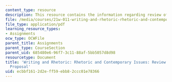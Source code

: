 ```yaml
---
content_type: resource
description: This resource contains the information regarding review of essay 2 proposal.
file: /media/courses/21w-011-writing-and-rhetoric-rhetoric-and-contemporary-issues-fall-2015/ecbbf1612d2eff59ebb82ccc01e78366_MIT21W_011F15_essay2pro.pdf
file_type: application/pdf
learning_resource_types:
- Assignments
ocw_type: OCWFile
parent_title: Assignments
parent_type: CourseSection
parent_uid: 685480e6-96f7-3c11-88af-5bb5057d8d98
resourcetype: Document
title: 'Writing and Rhetoric: Rhetoric and Contemporary Issues: Review of Essay 2
  Proposal'
uid: ecbbf161-2d2e-ff59-ebb8-2ccc01e78366
---
```

